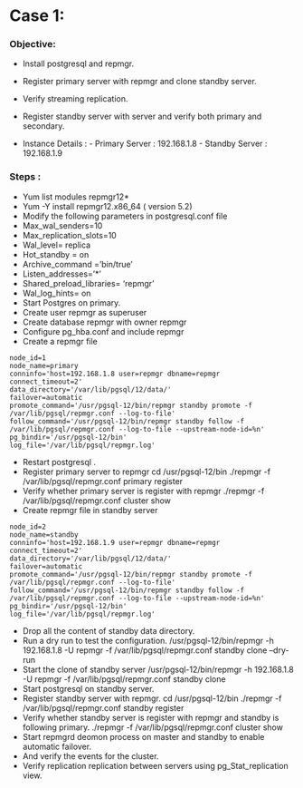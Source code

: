 # Case 1:
### Objective:
- Install postgresql and repmgr. 
- Register primary server with repmgr and clone standby server.
- Verify streaming replication.
- Register standby server with server and verify both primary and secondary.

- Instance  Details : 
               - Primary Server : 192.168.1.8
               - Standby Server : 192.168.1.9
### Steps :
- Yum list modules repmgr12*
- Yum -Y install repmgr12.x86_64 ( version 5.2)
- Modify the following parameters in postgresql.conf file
- Max_wal_senders=10
- Max_replication_slots=10
- Wal_level= replica 
- Hot_standby = on
- Archive_command =’bin/true’
- Listen_addresses=’*’
- Shared_preload_libraries= ‘repmgr’
- Wal_log_hints= on
- Start Postgres on primary.
- Create user repmgr as superuser 
- Create database repmgr with owner repmgr
- Configure pg_hba.conf and include repmgr 
- Create a repmgr file
```
node_id=1
node_name=primary
conninfo='host=192.168.1.8 user=repmgr dbname=repmgr connect_timeout=2'
data_directory='/var/lib/pgsql/12/data/'
failover=automatic
promote_command='/usr/pgsql-12/bin/repmgr standby promote -f /var/lib/pgsql/repmgr.conf --log-to-file'
follow_command='/usr/pgsql-12/bin/repmgr standby follow -f /var/lib/pgsql/repmgr.conf --log-to-file --upstream-node-id=%n'
pg_bindir='/usr/pgsql-12/bin'
log_file='/var/lib/pgsql/repmgr.log'
```

- Restart postgresql .
- Register primary server to repmgr
cd /usr/pgsql-12/bin
./repmgr -f /var/lib/pgsql/repmgr.conf primary register
- Verify whether primary server is register with repmgr
./repmgr -f /var/lib/pgsql/repmgr.conf cluster show
- Create repmgr file in standby server
```
node_id=2
node_name=standby
conninfo='host=192.168.1.9 user=repmgr dbname=repmgr connect_timeout=2'
data_directory='/var/lib/pgsql/12/data/'
failover=automatic
promote_command='/usr/pgsql-12/bin/repmgr standby promote -f /var/lib/pgsql/repmgr.conf --log-to-file'
follow_command='/usr/pgsql-12/bin/repmgr standby follow -f /var/lib/pgsql/repmgr.conf --log-to-file --upstream-node-id=%n'
pg_bindir='/usr/pgsql-12/bin'
log_file='/var/lib/pgsql/repmgr.log'
```
- Drop all the content of standby data directory.
- Run a dry run to test the configuration.
    /usr/pgsql-12/bin/repmgr -h 192.168.1.8 -U repmgr -f /var/lib/pgsql/repmgr.conf standby clone –dry-run
- Start the clone of standby server 
     /usr/pgsql-12/bin/repmgr -h 192.168.1.8 -U repmgr -f /var/lib/pgsql/repmgr.conf standby clone
- Start postgresql on standby server.
- Register standby server with repmgr.
    cd /usr/pgsql-12/bin
    ./repmgr -f /var/lib/pgsql/repmgr.conf standby register
- Verify whether standby server is register with repmgr and standby is following primary.
   ./repmgr -f /var/lib/pgsql/repmgr.conf cluster show
- Start repmgrd deomon process on master and standby to enable automatic failover.
- And verify the events for the cluster.
- Verify replication replication between servers using pg_Stat_replication view.



